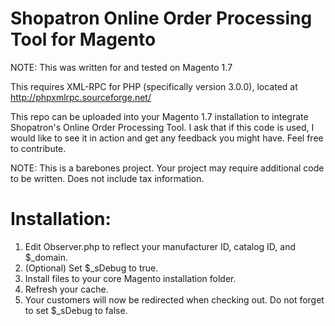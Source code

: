 Shopatron Online Order Processing Tool for Magento
=========================================

NOTE: This was written for and tested on Magento 1.7

This requires XML-RPC for PHP (specifically version 3.0.0), located at http://phpxmlrpc.sourceforge.net/

This repo can be uploaded into your Magento 1.7 installation to integrate Shopatron's Online Order Processing Tool. 
I ask that if this code is used, I would like to see it in action and get any feedback you might have. Feel free to contribute. 

NOTE: This is a barebones project. Your project may require additional code to be written. Does not include tax information.


Installation:
=============

1. Edit Observer.php to reflect your manufacturer ID, catalog ID, and $_domain.
2. (Optional) Set $_sDebug to true.
3. Install files to your core Magento installation folder. 
4. Refresh your cache.
5. Your customers will now be redirected when checking out. Do not forget to set $_sDebug to false.
